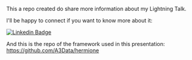This a repo created do share more information about my Lightning Talk.

I'll be happy to connect if you want to know more about it:

[![Linkedin Badge](https://img.shields.io/badge/-LinkedIn-blue?style=flat-square&logo=Linkedin&logoColor=white&link=https://www.linkedin.com/in/marinahsborges/)](https://www.linkedin.com/in/marinahsborges/)

And this is the repo of the framework used in this presentation:
https://github.com/A3Data/hermione

